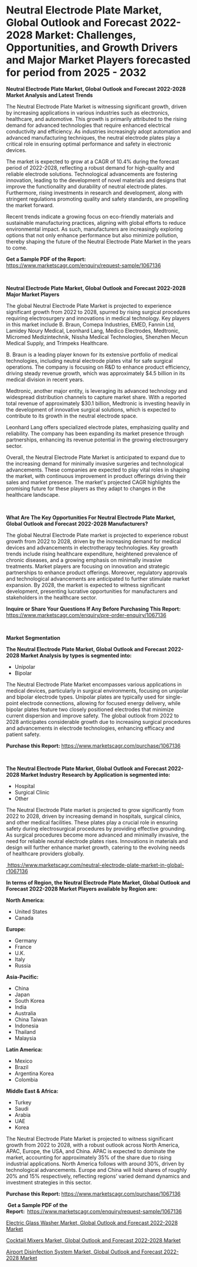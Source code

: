 <p><h1>Neutral Electrode Plate Market, Global Outlook and Forecast 2022-2028 Market: Challenges, Opportunities, and Growth Drivers and Major Market Players forecasted for period from 2025 - 2032</h1></p><p><strong>Neutral Electrode Plate Market, Global Outlook and Forecast 2022-2028 Market Analysis and Latest Trends</strong></p>
<p><p>The Neutral Electrode Plate Market is witnessing significant growth, driven by increasing applications in various industries such as electronics, healthcare, and automotive. This growth is primarily attributed to the rising demand for advanced technologies that require enhanced electrical conductivity and efficiency. As industries increasingly adopt automation and advanced manufacturing techniques, the neutral electrode plates play a critical role in ensuring optimal performance and safety in electronic devices.</p><p>The market is expected to grow at a CAGR of 10.4% during the forecast period of 2022-2028, reflecting a robust demand for high-quality and reliable electrode solutions. Technological advancements are fostering innovation, leading to the development of novel materials and designs that improve the functionality and durability of neutral electrode plates. Furthermore, rising investments in research and development, along with stringent regulations promoting quality and safety standards, are propelling the market forward.</p><p>Recent trends indicate a growing focus on eco-friendly materials and sustainable manufacturing practices, aligning with global efforts to reduce environmental impact. As such, manufacturers are increasingly exploring options that not only enhance performance but also minimize pollution, thereby shaping the future of the Neutral Electrode Plate Market in the years to come.</p></p>
<p><strong>Get a Sample PDF of the Report:&nbsp;</strong> <a href="https://www.marketscagr.com/enquiry/request-sample/1067136?utm_campaign=2039&utm_medium=2&utm_source=Github&utm_content=ia&utm_term=21032025&utm_id=neutral-electrode-plate-market-global-outlook-and-forecast-2022-2028">https://www.marketscagr.com/enquiry/request-sample/1067136</a></p>
<p>&nbsp;</p>
<p><strong>Neutral Electrode Plate Market, Global Outlook and Forecast 2022-2028 Major Market Players</strong></p>
<p><p>The global Neutral Electrode Plate Market is projected to experience significant growth from 2022 to 2028, spurred by rising surgical procedures requiring electrosurgery and innovations in medical technology. Key players in this market include B. Braun, Comepa Industries, EMED, Fannin Ltd, Lamidey Noury Medical, Leonhard Lang, Medico Electrodes, Medtronic, Micromed Medizintechnik, Nissha Medical Technologies, Shenzhen Mecun Medical Supply, and Trimpeks Healthcare.</p><p>B. Braun is a leading player known for its extensive portfolio of medical technologies, including neutral electrode plates vital for safe surgical operations. The company is focusing on R&D to enhance product efficiency, driving steady revenue growth, which was approximately $4.5 billion in its medical division in recent years. </p><p>Medtronic, another major entity, is leveraging its advanced technology and widespread distribution channels to capture market share. With a reported total revenue of approximately $30.1 billion, Medtronic is investing heavily in the development of innovative surgical solutions, which is expected to contribute to its growth in the neutral electrode space.</p><p>Leonhard Lang offers specialized electrode plates, emphasizing quality and reliability. The company has been expanding its market presence through partnerships, enhancing its revenue potential in the growing electrosurgery sector. </p><p>Overall, the Neutral Electrode Plate Market is anticipated to expand due to the increasing demand for minimally invasive surgeries and technological advancements. These companies are expected to play vital roles in shaping the market, with continuous improvement in product offerings driving their sales and market presence. The market's projected CAGR highlights the promising future for these players as they adapt to changes in the healthcare landscape.</p></p>
<p>&nbsp;</p>
<p><strong>What Are The Key Opportunities For Neutral Electrode Plate Market, Global Outlook and Forecast 2022-2028 Manufacturers?</strong></p>
<p><p>The global Neutral Electrode Plate market is projected to experience robust growth from 2022 to 2028, driven by the increasing demand for medical devices and advancements in electrotherapy technologies. Key growth trends include rising healthcare expenditure, heightened prevalence of chronic diseases, and a growing emphasis on minimally invasive treatments. Market players are focusing on innovation and strategic partnerships to enhance product offerings. Moreover, regulatory approvals and technological advancements are anticipated to further stimulate market expansion. By 2028, the market is expected to witness significant development, presenting lucrative opportunities for manufacturers and stakeholders in the healthcare sector.</p></p>
<p><strong>Inquire or Share Your Questions If Any Before Purchasing This Report:</strong> <a href="https://www.marketscagr.com/enquiry/pre-order-enquiry/1067136?utm_campaign=2039&utm_medium=2&utm_source=Github&utm_content=ia&utm_term=21032025&utm_id=neutral-electrode-plate-market-global-outlook-and-forecast-2022-2028">https://www.marketscagr.com/enquiry/pre-order-enquiry/1067136</a></p>
<p>&nbsp;</p>
<p><strong>Market Segmentation</strong></p>
<p><strong>The Neutral Electrode Plate Market, Global Outlook and Forecast 2022-2028 Market Analysis by types is segmented into:</strong></p>
<p><ul><li>Unipolar</li><li>Bipolar</li></ul></p>
<p><p>The Neutral Electrode Plate Market encompasses various applications in medical devices, particularly in surgical environments, focusing on unipolar and bipolar electrode types. Unipolar plates are typically used for single-point electrode connections, allowing for focused energy delivery, while bipolar plates feature two closely positioned electrodes that minimize current dispersion and improve safety. The global outlook from 2022 to 2028 anticipates considerable growth due to increasing surgical procedures and advancements in electrode technologies, enhancing efficacy and patient safety.</p></p>
<p><strong>Purchase this Report:&nbsp;</strong><a href="https://www.marketscagr.com/purchase/1067136?utm_campaign=2039&utm_medium=2&utm_source=Github&utm_content=ia&utm_term=21032025&utm_id=neutral-electrode-plate-market-global-outlook-and-forecast-2022-2028">https://www.marketscagr.com/purchase/1067136</a></p>
<p>&nbsp;</p>
<p><strong>The Neutral Electrode Plate Market, Global Outlook and Forecast 2022-2028 Market Industry Research by Application is segmented into:</strong></p>
<p><ul><li>Hospital</li><li>Surgical Clinic</li><li>Other</li></ul></p>
<p><p>The Neutral Electrode Plate market is projected to grow significantly from 2022 to 2028, driven by increasing demand in hospitals, surgical clinics, and other medical facilities. These plates play a crucial role in ensuring safety during electrosurgical procedures by providing effective grounding. As surgical procedures become more advanced and minimally invasive, the need for reliable neutral electrode plates rises. Innovations in materials and design will further enhance market growth, catering to the evolving needs of healthcare providers globally.</p></p>
<p><a href="https://www.marketscagr.com/neutral-electrode-plate-market-in-global-r1067136?utm_campaign=2039&utm_medium=2&utm_source=Github&utm_content=ia&utm_term=21032025&utm_id=neutral-electrode-plate-market-global-outlook-and-forecast-2022-2028">&nbsp;https://www.marketscagr.com/neutral-electrode-plate-market-in-global-r1067136</a></p>
<p><strong>In terms of Region, the Neutral Electrode Plate Market, Global Outlook and Forecast 2022-2028 Market Players available by Region are:</strong></p>
<p>
    <p> <strong> North America: </strong>
        <ul>
            <li>United States</li>
            <li>Canada</li>
        </ul>
        </p> 
    <p> <strong> Europe: </strong>
        <ul>
            <li>Germany</li>
            <li>France</li>
            <li>U.K.</li>
            <li>Italy</li>
            <li>Russia</li>
        </ul>
        </p> 
    <p> <strong> Asia-Pacific: </strong>
        <ul>
            <li>China</li>
            <li>Japan</li>
            <li>South Korea</li>
            <li>India</li>
            <li>Australia</li>
            <li>China Taiwan</li>
            <li>Indonesia</li>
            <li>Thailand</li>
            <li>Malaysia</li>
        </ul>
        </p> 
    <p> <strong> Latin America: </strong>
        <ul>
            <li>Mexico</li>
            <li>Brazil</li>
            <li>Argentina Korea</li>
            <li>Colombia</li>
        </ul>
        </p> 
    <p> <strong> Middle East & Africa: </strong>
        <ul>
            <li>Turkey</li>
            <li>Saudi</li>
            <li>Arabia</li>
            <li>UAE</li>
            <li>Korea</li>
        </ul>
    </p>
    </p>
<p><p>The Neutral Electrode Plate Market is projected to witness significant growth from 2022 to 2028, with a robust outlook across North America, APAC, Europe, the USA, and China. APAC is expected to dominate the market, accounting for approximately 35% of the share due to rising industrial applications. North America follows with around 30%, driven by technological advancements. Europe and China will hold shares of roughly 20% and 15% respectively, reflecting regions’ varied demand dynamics and investment strategies in this sector.</p></p>
<p><strong>Purchase this Report: </strong><a href="https://www.marketscagr.com/purchase/1067136?utm_campaign=2039&utm_medium=2&utm_source=Github&utm_content=ia&utm_term=21032025&utm_id=neutral-electrode-plate-market-global-outlook-and-forecast-2022-2028">https://www.marketscagr.com/purchase/1067136</a></p>
<p>&nbsp;<strong>Get a Sample PDF of the Report:&nbsp;&nbsp;</strong><a href="https://www.marketscagr.com/enquiry/request-sample/1067136?utm_campaign=2039&utm_medium=2&utm_source=Github&utm_content=ia&utm_term=21032025&utm_id=neutral-electrode-plate-market-global-outlook-and-forecast-2022-2028">https://www.marketscagr.com/enquiry/request-sample/1067136</a></p>
<p><strong></strong></p>
<p><p><a href="https://github.com/AKSHATREPORTPRIME/Market-Research-Report-List-7/blob/main/electric-glass-washer-market-global-outlook-and-forecast-2022-2028-market.md?utm_campaign=2039&utm_medium=2&utm_source=Github&utm_content=ia&utm_term=21032025&utm_id=neutral-electrode-plate-market-global-outlook-and-forecast-2022-2028">Electric Glass Washer Market, Global Outlook and Forecast 2022-2028 Market</a></p><p><a href="https://github.com/indrystar/Market-Research-Report-List-5/blob/main/cocktail-mixers-market-global-outlook-and-forecast-2022-2028-market.md?utm_campaign=2039&utm_medium=2&utm_source=Github&utm_content=ia&utm_term=21032025&utm_id=neutral-electrode-plate-market-global-outlook-and-forecast-2022-2028">Cocktail Mixers Market, Global Outlook and Forecast 2022-2028 Market</a></p><p><a href="https://github.com/bozzoquishmd/Market-Research-Report-List-1/blob/main/airport-disinfection-system-market-global-outlook-and-forecast-2022-2028-market.md?utm_campaign=2039&utm_medium=2&utm_source=Github&utm_content=ia&utm_term=21032025&utm_id=neutral-electrode-plate-market-global-outlook-and-forecast-2022-2028">Airport Disinfection System Market, Global Outlook and Forecast 2022-2028 Market</a></p></p>